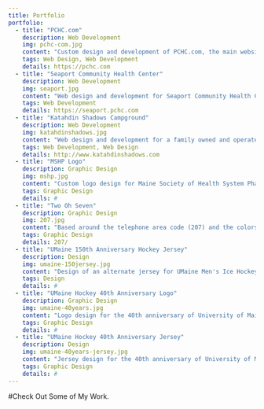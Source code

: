 ```yaml
---
title: Portfolio
portfolio:
  - title: "PCHC.com"
    description: Web Development
    img: pchc-com.jpg
    content: "Custom design and development of PCHC.com, the main website for Penobscot Community Health Care"
    tags: Web Design, Web Development
    details: https://pchc.com
  - title: "Seaport Community Health Center"
    description: Web Development
    img: seaport.jpg
    content: "Web design and development for Seaport Community Health Center, a healthcare practice of PCHC located in Belfast, Maine"
    tags: Web Development
    details: https://seaport.pchc.com
  - title: "Katahdin Shadows Campground"
    description: Web Development
    img: katahdinshadows.jpg
    content: "Web design and development for a family owned and operated campground in Medway, Maine."
    tags: Web Development, Web Design
    details: http://www.katahdinshadows.com
  - title: "MSHP Logo"
    description: Graphic Design
    img: mshp.jpg
    content: "Custom logo design for Maine Society of Health System Pharmacists. Design also included a branding guide for their future use."
    tags: Graphic Design
    details: #
  - title: "Two Oh Seven"
    description: Graphic Design
    img: 207.jpg
    content: "Based around the telephone area code (207) and the colors of the flag of  the State of Maine, this bold design celebrated my beautiful home"
    tags: Graphic Design
    details: 207/
  - title: "UMaine 150th Anniversary Hockey Jersey"
    description: Design
    img: umaine-150jersey.jpg
    content: "Design of an alternate jersey for UMaine Men's Ice Hockey, worn during the 2015 season to celebrate the University of Maine's 150th anniversary"
    tags: Design
    details: #
  - title: "UMaine Hockey 40th Anniversary Logo"
    description: Graphic Design
    img: umaine-40years.jpg
    content: "Logo design for the 40th anniversary of University of Maine Ice Hockey and Harold Alfond Arena. The logo is appearing during the 2017-18 season at center ice, as a jersey patch for both the Men's and Women's teams, on game pucks, and on various other promotional materials"
    tags: Graphic Design
    details: #
  - title: "UMaine Hockey 40th Anniversary Jersey"
    description: Design
    img: umaine-40years-jersey.jpg
    content: "Jersey design for the 40th anniversary of University of Maine Ice Hockey. Based on the original jerseys worn in 1977, this throwback made its debut on October 27, 2017."
    tags: Graphic Design
    details: #
---
```

#Check Out Some of My Work.
